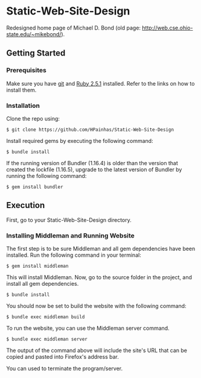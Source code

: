 # Static-Web-Site-Design

Redesigned home page of Michael D. Bond (old page: http://web.cse.ohio-state.edu/~mikebond/).

## Getting Started

### Prerequisites
Make sure you have [git](https://git-scm.com/) and [Ruby 2.5.1](https://ruby-doc.org/) installed. Refer to the links on how to install them.

### Installation
Clone the repo using:
```
$ git clone https://github.com/HPainhas/Static-Web-Site-Design
```

Install required gems by executing the following command:
```
$ bundle install
```
If the running version of Bundler (1.16.4) is older than the version that created the lockfile (1.16.5), upgrade to the latest version of Bundler by running the following command:
```
$ gem install bundler
```

## Execution

First, go to your Static-Web-Site-Design directory.

### Installing Middleman and Running Website
The first step is to be sure Middleman and all gem dependencies have been installed. Run the following command in your terminal:
```
$ gem install middleman
```

This will install Middleman. Now, go to the source folder in the project, and install all gem dependencies.
```
$ bundle install
```

You should now be set to build the website with the following command:
```
$ bundle exec middleman build
```

To run the website, you can use the Middleman server command.
``` 
$ bundle exec middleman server
```

The output of the command above will include the site's URL that can be copied and pasted into Firefox's address bar.

You can used <Control><C> to terminate the program/server.
